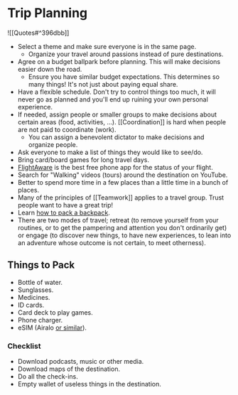 # Trip Planning

![[Quotes#^396dbb]]

- Select a theme and make sure everyone is in the same page.
  - Organize your travel around passions instead of pure destinations.
- Agree on a budget ballpark before planning. This will make decisions easier down the road.
  - Ensure you have similar budget expectations. This determines so many things! It's not just about paying equal share.
- Have a flexible schedule. Don't try to control things too much, it will never go as planned and you'll end up ruining your own personal experience.
- If needed, assign people or smaller groups to make decisions about certain areas (food, activities, ...). [[Coordination]] is hard when people are not paid to coordinate (work).
  - You can assign a benevolent dictator to make decisions and organize people.
- Ask everyone to make a list of things they would like to see/do.
- Bring card/board games for long travel days.
- [FlightAware](https://www.flightaware.com/) is the best free phone app for the status of your flight.
- Search for "Walking" videos (tours) around the destination on YouTube.
- Better to spend more time in a few places than a little time in a bunch of places.
- Many of the principles of [[Teamwork]] applies to a travel group. Trust people want to have a great trip!
- Learn [how to pack a backpack](https://australianhiker.com.au/advice/how-to-pack-a-backpack-a-beginners-guide/).
- There are two modes of travel; retreat (to remove yourself from your routines, or to get the pampering and attention you don't ordinarily get) or engage (to discover new things, to have new experiences, to lean into an adventure whose outcome is not certain, to meet otherness).

## Things to Pack

- Bottle of water.
- Sunglasses.
- Medicines.
- ID cards.
- Card deck to play games.
- Phone charger.
- eSIM (Airalo [or similar](https://esimdb.com/)).

### Checklist

- Download podcasts, music or other media.
- Download maps of the destination.
- Do all the check-ins.
- Empty wallet of useless things in the destination.
